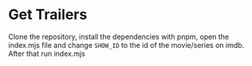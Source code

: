 # Get Trailers

Clone the repository, install the dependencies with pnpm, open the index.mjs file and change `SHOW_ID` to the id of the movie/series on imdb. After that run index.mjs
